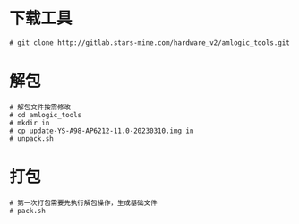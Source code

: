 # 下载工具
    # git clone http://gitlab.stars-mine.com/hardware_v2/amlogic_tools.git
    
# 解包
    # 解包文件按需修改
    # cd amlogic_tools
    # mkdir in
    # cp update-YS-A98-AP6212-11.0-20230310.img in
    # unpack.sh

# 打包
    # 第一次打包需要先执行解包操作，生成基础文件
    # pack.sh
